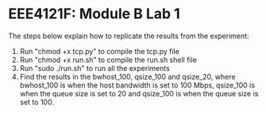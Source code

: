 # EEE4121F: Module B Lab 1
The steps below explain how to replicate the results from the experiment:

1. Run "chmod +x tcp.py" to compile the tcp.py file
2. Run "chmod +x run.sh" to compile the run.sh shell file
3. Run "sudo ./run.sh" to run all the experiments
4. Find the results in the bwhost_100, qsize_100 and qsize_20, where bwhost_100 is when the host bandwidth is set to 100 Mbps, qsize_100 is when the queue size is set to 20 and qsize_100 is when the queue size is set to 100.


